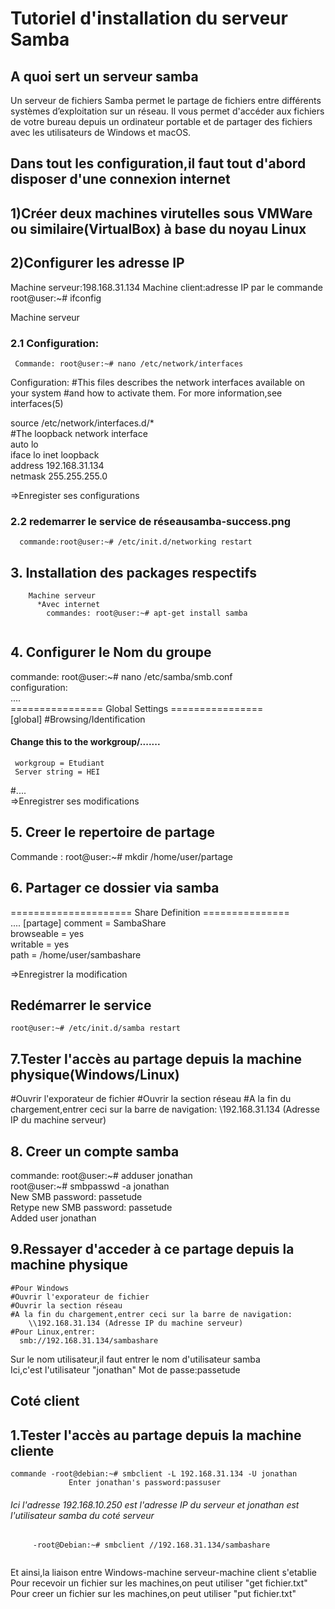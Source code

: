 # Tutoriel d'installation du serveur Samba
## A quoi sert un serveur samba
Un serveur de fichiers Samba permet le partage de fichiers entre différents systèmes d’exploitation sur un réseau. Il vous permet d'accéder aux fichiers de votre bureau depuis un ordinateur portable et de partager des fichiers avec les utilisateurs de Windows et macOS.
## Dans tout les configuration,il faut tout d'abord disposer d'une connexion internet

## 1)Créer deux machines virutelles sous VMWare ou similaire(VirtualBox) à base du noyau Linux

## 2)Configurer les adresse IP
 Machine serveur:198.168.31.134
 Machine client:adresse IP par  le commande root@user:~# ifconfig

Machine serveur
  ### 2.1 Configuration:
     Commande: root@user:~# nano /etc/network/interfaces
Configuration:
 #This files describes the network interfaces available on your system
 #and how to activate them. For more information,see interfaces(5)
 
 source /etc/network/interfaces.d/* <br>
 #The loopback network interface <br>
 auto lo <br>
 iface lo inet loopback <br>
 address 192.168.31.134 <br>
 netmask 255.255.255.0 <br>

=>Enregister ses configurations

  ### 2.2 redemarrer le service de réseausamba-success.png

      commande:root@user:~# /etc/init.d/networking restart
  
## 3. Installation des packages respectifs
		Machine serveur
		  *Avec internet
			commandes: root@user:~# apt-get install samba
<img src="image/samba.png" alt="">

## 4. Configurer le Nom du groupe
   commande: root@user:~# nano /etc/samba/smb.conf <br>
	configuration: <br>
  .... <br>
   ================ Global Settings ================ <br>
  [global]
   #Browsing/Identification
   #### Change this to the workgroup/.......
     workgroup = Etudiant
     Server string = HEI
   #.... <br>
=>Enregistrer ses modifications

  
## 5. Creer le repertoire de partage
  Commande : root@user:~# mkdir /home/user/partage

## 6. Partager ce dossier via samba

  ===================== Share Definition =============== <br>
 ....
 [partage]
 comment = SambaShare <br>
  browseable = yes <br>
  writable = yes <br>
  path = /home/user/sambashare <br>
  <img src="image/samba-conf.png" alt="">

  =>Enregistrer la modification
## Redémarrer le service
    root@user:~# /etc/init.d/samba restart
## 7.Tester l'accès au partage depuis la machine physique(Windows/Linux)
   #Ouvrir l'exporateur de fichier
   #Ouvrir la section réseau
   #A la fin du chargement,entrer ceci sur la barre de navigation:
		\\192.168.31.134 (Adresse IP du machine serveur)
<img src="image/samba-test1.png" alt="">
## 8. Creer  un compte samba
   commande: root@user:~# adduser jonathan <br>
	     root@user:~# smbpasswd -a jonathan <br>
   New SMB password: passetude <br>
   Retype new SMB password: passetude <br>
   Added user jonathan <br>
 
## 9.Ressayer d'acceder à ce partage depuis la machine physique
    #Pour Windows
    #Ouvrir l'exporateur de fichier
    #Ouvrir la section réseau
    #A la fin du chargement,entrer ceci sur la barre de navigation:
		\\192.168.31.134 (Adresse IP du machine serveur)
    #Pour Linux,entrer:
      smb://192.168.31.134/sambashare
   Sur le nom utilisateur,il faut entrer le nom d'utilisateur samba <br>
     Ici,c'est l'utilisateur "jonathan"
   Mot de passe:passetude
   <img src="image/samba-test1.png" alt="">
   <img src="image/samba-success.png" alt="">
  

 ## Coté client

## 1.Tester l'accès au partage depuis la machine cliente
	commande -root@debian:~# smbclient -L 192.168.31.134 -U jonathan
                 Enter jonathan's password:passuser
###### Ici l'adresse 192.168.10.250 est l'adresse IP du serveur et jonathan est l'utilisateur samba du coté serveur
		 -root@Debian:~# smbclient //192.168.31.134/sambashare

  <img src="image/samba-success.png" alt="">
  
Et ainsi,la liaison entre Windows-machine serveur-machine client s'etablie
 Pour recevoir un fichier sur les machines,on peut utiliser "get fichier.txt"
 Pour creer un fichier sur les machines,on peut utiliser "put fichier.txt" 
     
              

   
 

